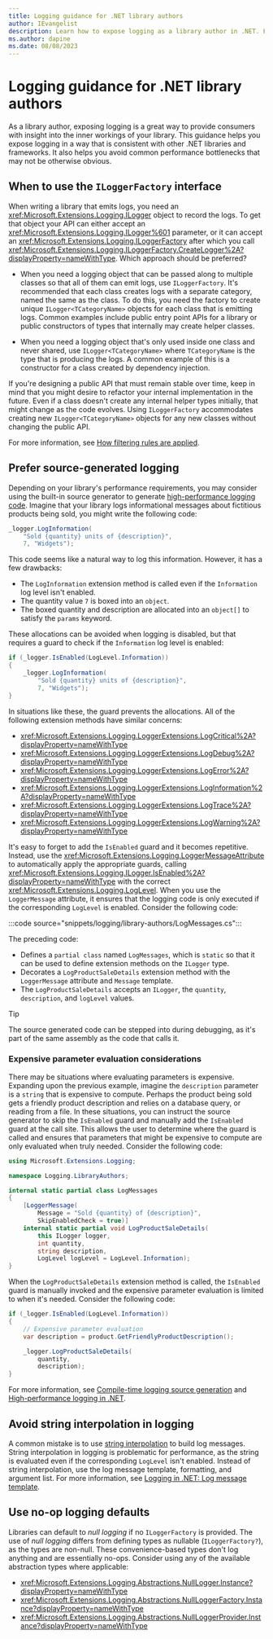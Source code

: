 ```yaml
---
title: Logging guidance for .NET library authors
author: IEvangelist
description: Learn how to expose logging as a library author in .NET. Follow the guidance to ensure your library is correctly exposed to consumers.
ms.author: dapine
ms.date: 08/08/2023
---
```


# Logging guidance for .NET library authors

As a library author, exposing logging is a great way to provide consumers with insight into the inner workings of your library. This guidance helps you expose logging in a way that is consistent with other .NET libraries and frameworks. It also helps you avoid common performance bottlenecks that may not be otherwise obvious.

## When to use the `ILoggerFactory` interface

When writing a library that emits logs, you need an <xref:Microsoft.Extensions.Logging.ILogger> object to record the logs. To get that object your API can either accept an <xref:Microsoft.Extensions.Logging.ILogger%601> parameter, or it can accept an <xref:Microsoft.Extensions.Logging.ILoggerFactory> after which you call <xref:Microsoft.Extensions.Logging.ILoggerFactory.CreateLogger%2A?displayProperty=nameWithType>. Which approach should be preferred?

- When you need a logging object that can be passed along to multiple classes so that all of them can emit logs, use `ILoggerFactory`. It's recommended that each class creates logs with a separate category, named the same as the class. To do this, you need the factory to create unique `ILogger<TCategoryName>` objects for each class that is emitting logs. Common examples include public entry point APIs for a library or public constructors of types that internally may create helper classes.

- When you need a logging object that's only used inside one class and never shared, use `ILogger<TCategoryName>` where `TCategoryName` is the type that is producing the logs. A common example of this is a constructor for a class created by dependency injection.

If you're designing a public API that must remain stable over time, keep in mind that you might desire to refactor your internal implementation in the future. Even if a class doesn't create any internal helper types initially, that might change as the code evolves. Using `ILoggerFactory` accommodates creating new `ILogger<TCategoryName>` objects for any new classes without changing the public API.

For more information, see [How filtering rules are applied](logging.md#how-filtering-rules-are-applied).

## Prefer source-generated logging

Depending on your library's performance requirements, you may consider using the built-in source generator to generate [high-performance logging code](high-performance-logging.md). Imagine that your library logs informational messages about fictitious products being sold, you might write the following code:

```csharp
_logger.LogInformation(
    "Sold {quantity} units of {description}",
    7, "Widgets");
```

This code seems like a natural way to log this information. However, it has a few drawbacks:

- The `LogInformation` extension method is called even if the `Information` log level isn't enabled.
- The quantity value `7` is boxed into an `object`.
- The boxed quantity and description are allocated into an `object[]` to satisfy the `params` keyword.

These allocations can be avoided when logging is disabled, but that requires a guard to check if the `Information` log level is enabled:

```csharp
if (_logger.IsEnabled(LogLevel.Information))
{
    _logger.LogInformation(
        "Sold {quantity} units of {description}",
        7, "Widgets");
}
```

In situations like these, the guard prevents the allocations. All of the following extension methods have similar concerns:

- <xref:Microsoft.Extensions.Logging.LoggerExtensions.LogCritical%2A?displayProperty=nameWithType>
- <xref:Microsoft.Extensions.Logging.LoggerExtensions.LogDebug%2A?displayProperty=nameWithType>
- <xref:Microsoft.Extensions.Logging.LoggerExtensions.LogError%2A?displayProperty=nameWithType>
- <xref:Microsoft.Extensions.Logging.LoggerExtensions.LogInformation%2A?displayProperty=nameWithType>
- <xref:Microsoft.Extensions.Logging.LoggerExtensions.LogTrace%2A?displayProperty=nameWithType>
- <xref:Microsoft.Extensions.Logging.LoggerExtensions.LogWarning%2A?displayProperty=nameWithType>

It's easy to forget to add the `IsEnabled` guard and it becomes repetitive. Instead, use the <xref:Microsoft.Extensions.Logging.LoggerMessageAttribute> to automatically apply the appropriate guards, calling <xref:Microsoft.Extensions.Logging.ILogger.IsEnabled%2A?displayProperty=nameWithType> with the correct <xref:Microsoft.Extensions.Logging.LogLevel>. When you use the `LoggerMessage` attribute, it ensures that the logging code is only executed if the corresponding `LogLevel` is enabled. Consider the following code:

:::code source="snippets/logging/library-authors/LogMessages.cs":::

The preceding code:

- Defines a `partial class` named `LogMessages`, which is `static` so that it can be used to define extension methods on the `ILogger` type.
- Decorates a `LogProductSaleDetails` extension method with the `LoggerMessage` attribute and `Message` template.
- The `LogProductSaleDetails` accepts an `ILogger`, the `quantity`, `description`, and `logLevel` values.

> [!TIP]
> The source generated code can be stepped into during debugging, as it's part of the same assembly as the code that calls it.

### Expensive parameter evaluation considerations

There may be situations where evaluating parameters is expensive. Expanding upon the previous example, imagine the `description` parameter is a `string` that is expensive to compute. Perhaps the product being sold gets a friendly product description and relies on a database query, or reading from a file. In these situations, you can instruct the source generator to skip the `IsEnabled` guard and manually add the `IsEnabled` guard at the call site. This allows the user to determine where the guard is called and ensures that parameters that might be expensive to compute are only evaluated when truly needed. Consider the following code:

```csharp
using Microsoft.Extensions.Logging;

namespace Logging.LibraryAuthors;

internal static partial class LogMessages
{
    [LoggerMessage(
        Message = "Sold {quantity} of {description}",
        SkipEnabledCheck = true)]
    internal static partial void LogProductSaleDetails(
        this ILogger logger,
        int quantity,
        string description,
        LogLevel logLevel = LogLevel.Information);
}
```

When the `LogProductSaleDetails` extension method is called, the `IsEnabled` guard is manually invoked and the expensive parameter evaluation is limited to when it's needed. Consider the following code:

```csharp
if (_logger.IsEnabled(LogLevel.Information))
{
    // Expensive parameter evaluation
    var description = product.GetFriendlyProductDescription();

    _logger.LogProductSaleDetails(
        quantity,
        description);
}
```

For more information, see [Compile-time logging source generation](logger-message-generator.md) and [High-performance logging in .NET](high-performance-logging.md).

## Avoid string interpolation in logging

A common mistake is to use [string interpolation](../../csharp/tutorials/string-interpolation.md) to build log messages. String interpolation in logging is problematic for performance, as the string is evaluated even if the corresponding `LogLevel` isn't enabled. Instead of string interpolation, use the log message template, formatting, and argument list. For more information, see [Logging in .NET: Log message template](logging.md#log-message-template).

## Use no-op logging defaults

Libraries can default to _null logging_ if no `ILoggerFactory` is provided. The use of _null logging_ differs from defining types as nullable (`ILoggerFactory?`), as the types are non-null. These convenience-based types don't log anything and are essentially no-ops. Consider using any of the available abstraction types where applicable:

- <xref:Microsoft.Extensions.Logging.Abstractions.NullLogger.Instance?displayProperty=nameWithType>
- <xref:Microsoft.Extensions.Logging.Abstractions.NullLoggerFactory.Instance?displayProperty=nameWithType>
- <xref:Microsoft.Extensions.Logging.Abstractions.NullLoggerProvider.Instance?displayProperty=nameWithType>
